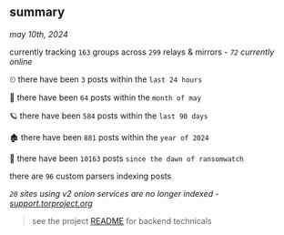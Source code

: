 
## summary
_may 10th, 2024_

currently tracking `163` groups across `299` relays & mirrors - _`72` currently online_

⏲ there have been `3` posts within the `last 24 hours`

🦈 there have been `64` posts within the `month of may`

🪐 there have been `584` posts within the `last 90 days`

🏚 there have been `881` posts within the `year of 2024`

🦕 there have been `10163` posts `since the dawn of ransomwatch`

there are `96` custom parsers indexing posts

_`20` sites using v2 onion services are no longer indexed - [support.torproject.org](https://support.torproject.org/onionservices/v2-deprecation/)_

> see the project [README](https://github.com/joshhighet/ransomwatch#ransomwatch--) for backend technicals
